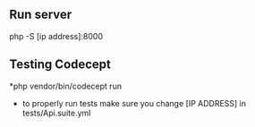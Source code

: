 ## Run server
php -S [ip address]:8000

## Testing Codecept

*php vendor/bin/codecept run
* to properly run tests make sure you change [IP ADDRESS] in tests/Api.suite.yml

